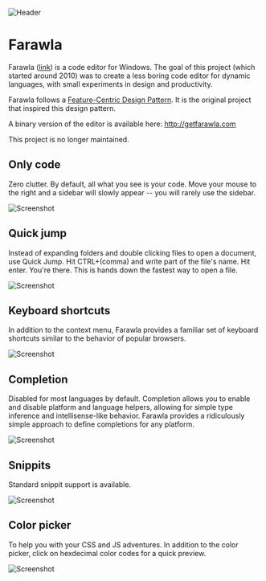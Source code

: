 ![Header](https://raw.github.com/anaimi/farawla/master/Screenshots/header.png)

# Farawla
Farawla ([link](http://getfarawla.com)) is a code editor for Windows. The goal of this project (which started around 2010) was to create a less boring code editor for dynamic languages, with small experiments in design and productivity. 

Farawla follows a [Feature-Centric Design Pattern](http://anaimi.com/16). It is the original project that inspired this design pattern.

A binary version of the editor is available here: http://getfarawla.com

This project is no longer maintained.

## Only code
Zero clutter. By default, all what you see is your code. Move your mouse to the right and a sidebar will slowly appear -- you will rarely use the sidebar.

![Screenshot](https://raw.github.com/anaimi/farawla/master/Screenshots/screenshot-code.png)

## Quick jump
Instead of expanding folders and double clicking files to open a document, use Quick Jump. Hit CTRL+(comma) and write part of the file's name. Hit enter. You're there. This is hands down the fastest way to open a file.

![Screenshot](https://raw.github.com/anaimi/farawla/master/Screenshots/screenshot-quickjump.png)

## Keyboard shortcuts
In addition to the context menu, Farawla provides a familiar set of keyboard shortcuts similar to the behavior of popular browsers.

![Screenshot](https://raw.github.com/anaimi/farawla/master/Screenshots/screenshot-shortcuts.png)

## Completion
Disabled for most languages by default. Completion allows you to enable and disable platform and language helpers, allowing for simple type inference and intellisense-like behavior. Farawla provides a ridiculously simple approach to define completions for any platform.

![Screenshot](https://raw.github.com/anaimi/farawla/master/Screenshots/screenshot-completion.png)

## Snippits
Standard snippit support is available.

![Screenshot](https://raw.github.com/anaimi/farawla/master/Screenshots/screenshot-snippets.png)

## Color picker
To help you with your CSS and JS adventures. In addition to the color picker, click on hexdecimal color codes for a quick preview.

![Screenshot](https://raw.github.com/anaimi/farawla/master/Screenshots/screenshot-colorpicker.png)